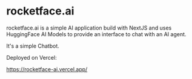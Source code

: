 # rocketface.ai

rocketface.ai is a simple AI application build with NextJS and uses HuggingFace AI Models to provide
an interface to chat with an AI agent.

It's a simple Chatbot.

Deployed on Vercel:

https://rocketface-ai.vercel.app/